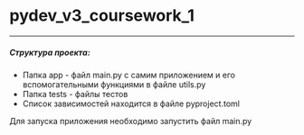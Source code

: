 # pydev_v3_coursework_1
***
##### Структура проекта:
* Папка app - файл main.py с самим приложением и его вспомогательными функциями в файле utils.py
* Папка tests - файлы тестов
* Список зависимостей находится в файле pyproject.toml

Для запуска приложения необходимо запустить файл main.py
